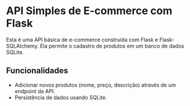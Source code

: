 # API Simples de E-commerce com Flask

Esta é uma API básica de e-commerce construída com Flask e Flask-SQLAlchemy. Ela permite o cadastro de produtos em um banco de dados SQLite.

## Funcionalidades

* Adicionar novos produtos (nome, preço, descrição) através de um endpoint da API.
* Persistência de dados usando SQLite.

